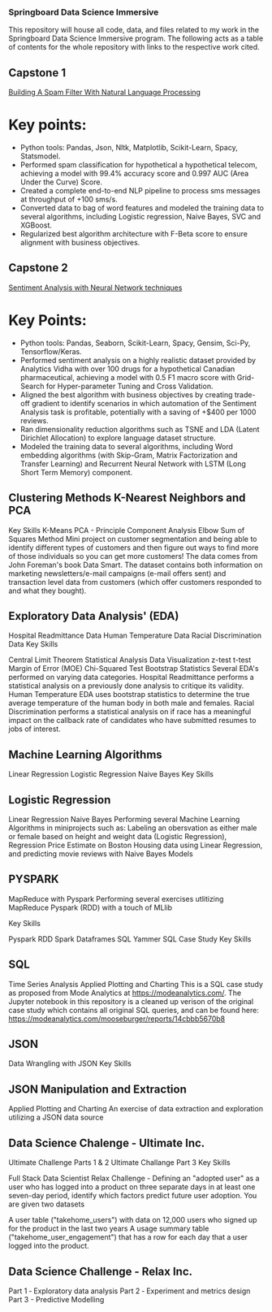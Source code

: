 ### Springboard Data Science Immersive
This repository will house all code, data, and files related to my work in the Springboard Data Science Immersive program. The following acts as a table of contents for the whole repository with links to the respective work cited.

## Capstone 1
[Building A Spam Filter With Natural Language Processing](https://github.com/zachnguyen/Data-Science---Springboard/tree/master/SMS%20Spam%20Filter)

# Key points:
- Python tools: Pandas, Json, Nltk, Matplotlib, Scikit-Learn, Spacy, Statsmodel.
- Performed spam classification for hypothetical a hypothetical telecom, achieving a model with 99.4% accuracy score and 0.997 AUC (Area Under the Curve) Score.
- Created a complete end-to-end NLP pipeline to process sms messages at throughput of +100 sms/s.
- Converted data to bag of word features and modeled the training data to several algorithms, including Logistic regression, Naive Bayes, SVC and XGBoost.
- Regularized best algorithm architecture with F-Beta score to ensure alignment with business objectives.

## Capstone 2
[Sentiment Analysis with Neural Network techniques](https://github.com/zachnguyen/Data-Science---Springboard/tree/master/Drug%20Sentiment%20Review)

# Key Points:
- Python tools: Pandas, Seaborn, Scikit-Learn, Spacy, Gensim, Sci-Py, Tensorflow/Keras.
- Performed sentiment analysis on a highly realistic dataset provided by Analytics Vidha with over 100 drugs for a hypothetical Canadian pharmaceutical, achieving a model with 0.5 F1 macro score with Grid-Search for Hyper-parameter Tuning and Cross Validation.
- Aligned the best algorithm with business objectives by creating trade-off gradient to identify scenarios in which automation of the Sentiment Analysis task is profitable, potentially with a saving of +$400 per 1000 reviews.
- Ran dimensionality reduction algorithms such as TSNE and LDA (Latent Dirichlet Allocation) to explore language dataset structure.
- Modeled the training data to several algorithms, including Word embedding algorithms (with Skip-Gram, Matrix Factorization and Transfer Learning) and Recurrent Neural Network with LSTM (Long Short Term Memory) component.

## Clustering Methods K-Nearest Neighbors and PCA
Key Skills
K-Means
PCA - Principle Component Analysis
Elbow Sum of Squares Method
Mini project on customer segmentation and being able to identify different types of customers and then figure out ways to find more of those individuals so you can get more customers! The data comes from John Foreman's book Data Smart. The dataset contains both information on marketing newsletters/e-mail campaigns (e-mail offers sent) and transaction level data from customers (which offer customers responded to and what they bought).

## Exploratory Data Analysis' (EDA)
Hospital Readmittance Data
Human Temperature Data
Racial Discrimination Data
Key Skills

Central Limit Theorem
Statistical Analysis
Data Visualization
z-test
t-test
Margin of Error (MOE)
Chi-Squared Test
Bootstrap Statistics
Several EDA's performed on varying data categories. Hospital Readmittance performs a statistical analysis on a previously done analysis to critique its validity. Human Temperature EDA uses bootstrap statistics to determine the true average temperature of the human body in both male and females. Racial Discrimination performs a statistical analysis on if race has a meaningful impact on the callback rate of candidates who have submitted resumes to jobs of interest.

## Machine Learning Algorithms
Linear Regression
Logistic Regression
Naive Bayes
Key Skills

## Logistic Regression
Linear Regression
Naive Bayes
Performing several Machine Learning Algorithms in miniprojects such as: Labeling an obersvation as either male or female based on height and weight data (Logistic Regression), Regression Price Estimate on Boston Housing data using Linear Regression, and predicting movie reviews with Naive Bayes Models

## PYSPARK
MapReduce with Pyspark
Performing several exercises utlitizing MapReduce Pyspark (RDD) with a touch of MLlib

Key Skills

Pyspark
RDD
Spark Dataframes
SQL
Yammer SQL Case Study
Key Skills

## SQL
Time Series Analysis
Applied Plotting and Charting
This is a SQL case study as proposed from Mode Analytics at https://modeanalytics.com/. The Jupyter notebook in this repository is a cleaned up verison of the original case study which contains all original SQL queries, and can be found here: https://modeanalytics.com/mooseburger/reports/14cbbb5670b8

## JSON
Data Wrangling with JSON
Key Skills

## JSON Manipulation and Extraction
Applied Plotting and Charting
An exercise of data extraction and exploration utilizing a JSON data source

## Data Science Chalenge - Ultimate Inc.
Ultimate Challenge Parts 1 & 2
Ultimate Challange Part 3
Key Skills

Full Stack Data Scientist
Relax Challenge - Defining an "adopted user" as a user who has logged into a product on three separate days in at least one seven-day period, identify which factors predict future user adoption. You are given two datasets

A user table ("takehome_users") with data on 12,000 users who signed up for the product in the last two years
A usage summary table ("takehome_user_engagement") that has a row for each day that a user logged into the product.
## Data Science Challenge - Relax Inc.

Part 1 ‐ Exploratory data analysis
Part 2 ‐ Experiment and metrics design
Part 3 - Predictive Modelling
